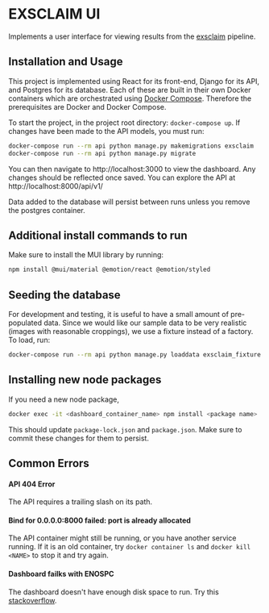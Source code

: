 # EXSCLAIM UI

Implements a user interface for viewing results from the [exsclaim](https://github.com/MaterialEyes/exsclaim) pipeline.


## Installation and Usage

This project is implemented using React for its front-end, Django for its API, and Postgres for its database. Each of these are built in their own Docker containers which are orchestrated using [Docker Compose](https://docs.docker.com/compose/install/). Therefore the prerequisites are Docker and Docker Compose. 

To start the project, in the project root directory: `docker-compose up`. If changes have been made to the API models, you must run: 
```bash
docker-compose run --rm api python manage.py makemigrations exsclaim
docker-compose run --rm api python manage.py migrate
```

You can then navigate to http://localhost:3000 to view the dashboard. Any changes should be reflected once saved. You can explore the API at http://localhost:8000/api/v1/

Data added to the database will persist between runs unless you remove the postgres container. 

## Additional install commands to run
Make sure to install the MUI library by running:
```bash
npm install @mui/material @emotion/react @emotion/styled
```

## Seeding the database

For development and testing, it is useful to have a small amount of pre-populated data. Since we would like our sample data to be very realistic (images with reasonable croppings), we use a fixture instead of a factory. To load, run:
```bash
docker-compose run --rm api python manage.py loaddata exsclaim_fixture.json
```

## Installing new node packages

If you need a new node package,
```bash
docker exec -it <dashboard_container_name> npm install <package name>
```
This should update `package-lock.json` and `package.json`. Make sure to commit these changes for them to persist. 

## Common Errors

#### API 404 Error
The API requires a trailing slash on its path. 

#### Bind for 0.0.0.0:8000 failed: port is already allocated
The API container might still be running, or you have another service running. If it is an old container, try `docker container ls` and `docker kill <NAME>` to stop it and try again.

#### Dashboard failks with ENOSPC
The dashboard doesn't have enough disk space to run. Try this [stackoverflow](https://stackoverflow.com/questions/22475849/node-js-what-is-enospc-error-and-how-to-solve).